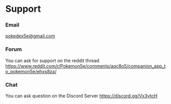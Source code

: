 # Support

### Email
pokedex5e@gmail.com

### Forum
You can ask for support on the reddit thread
https://www.reddit.com/r/Pokemon5e/comments/aqc8o5/companion_app_to_pokemon5e/ehxs8za/

### Chat
You can ask question on the Discord Server
https://discord.gg/Vx3ytcH
